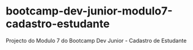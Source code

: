 # bootcamp-dev-junior-modulo7-cadastro-estudante
Projecto do Modulo 7 do Bootcamp Dev Junior - Cadastro de Estudante
